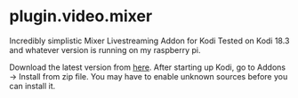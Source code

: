 # plugin.video.mixer
Incredibly simplistic Mixer Livestreaming Addon for Kodi
Tested on Kodi 18.3 and whatever version is running on my raspberry pi.

Download the latest version from [here](https://github.com/Caliaha/plugin.video.mixer/releases/).
After starting up Kodi, go to Addons -> Install from zip file.  You may have to
enable unknown sources before you can install it.

